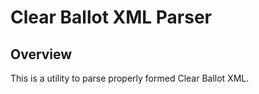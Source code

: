 # Clear Ballot XML Parser

## Overview
This is a utility to parse properly formed Clear Ballot XML.
